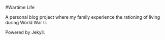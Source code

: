 #Wartime Life

A personal blog project where my family experience the rationing of living during World War II.

Powered by Jekyll.
